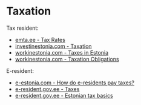 # Taxation

Tax resident:
- [emta.ee - Tax Rates](https://www.emta.ee/eng/business-client/income-expenses-supply-profits/tax-rates)
- [investinestonia.com - Taxation](https://investinestonia.com/business-in-estonia/taxation/)
- [workinestonia.com - Taxes in Estonia](https://www.workinestonia.com/working-in-estonia/taxes/)
- [workinestonia.com - Taxation Obligations](https://www.workinestonia.com/for-employers/taxation-obligations/)

E-resident:
- [e-estonia.com - How do e-residents pay taxes?](https://e-estonia.com/how-do-e-residents-pay-taxes/)
- [e-resident.gov.ee - Taxes](https://learn.e-resident.gov.ee/hc/en-us/sections/360000172117-Taxes)
- [e-resident.gov.ee - Estonian tax basics](https://learn.e-resident.gov.ee/hc/en-us/articles/360000721597-Estonian-tax-basics)
